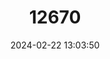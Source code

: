 ---
title: "12670"
category: "Madoqua kirkii"
draft: false
date: 2024-02-22 13:03:50
languages:
  French: ["Dik-dik de Kirk"]
  German: ["Kirk-Dikdik"]
  English: ["Kirk's Dik-dik"]
---